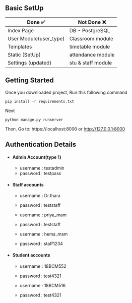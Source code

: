 ## **Basic SetUp**

Done ✅ | Not Done  ❌
------------------|------------------
Index  Page | DB - PostgreSQL
User Module(user_type) | Classroom module
Templates | timetable module
Static (SetUp) | attendance module
Settings (updated) | stu & staff module

## **Getting Started**

Once you downloaded project, Run this following command
```
pip install -r requirements.txt
```
Next
```
python manage.py runserver
```
Then, Go to: https://localhost:8000 or http://127.0.0.1:8000

## **Authentication Details**
 - #### Admin Account(type 1)
    - username : testadmin
    - password : testpass
    
 - #### Staff accounts
    - username : Dr.thara
    - password : teststaff

    - username : priya_mam	
    - password : teststaff
    - username : hema_mam
    - password : staff1234
 - #### Student accounts
    - username : 18BCM552	
    - password : test4321

    - username : 18BCM516
    - password : test4321
